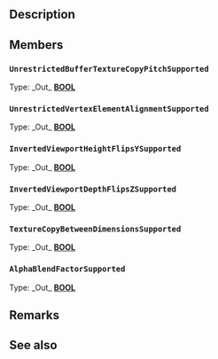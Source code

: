 ## Description

## Members

### `UnrestrictedBufferTextureCopyPitchSupported`

Type: \_Out\_ **[BOOL](https://learn.microsoft.com/windows/win32/winprog/windows-data-types)**

### `UnrestrictedVertexElementAlignmentSupported`

Type: \_Out\_ **[BOOL](https://learn.microsoft.com/windows/win32/winprog/windows-data-types)**

### `InvertedViewportHeightFlipsYSupported`

Type: \_Out\_ **[BOOL](https://learn.microsoft.com/windows/win32/winprog/windows-data-types)**

### `InvertedViewportDepthFlipsZSupported`

Type: \_Out\_ **[BOOL](https://learn.microsoft.com/windows/win32/winprog/windows-data-types)**

### `TextureCopyBetweenDimensionsSupported`

Type: \_Out\_ **[BOOL](https://learn.microsoft.com/windows/win32/winprog/windows-data-types)**

### `AlphaBlendFactorSupported`

Type: \_Out\_ **[BOOL](https://learn.microsoft.com/windows/win32/winprog/windows-data-types)**

## Remarks

## See also